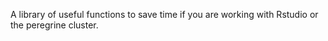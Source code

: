 A library of useful functions to save time if you are working with Rstudio or the peregrine cluster.
